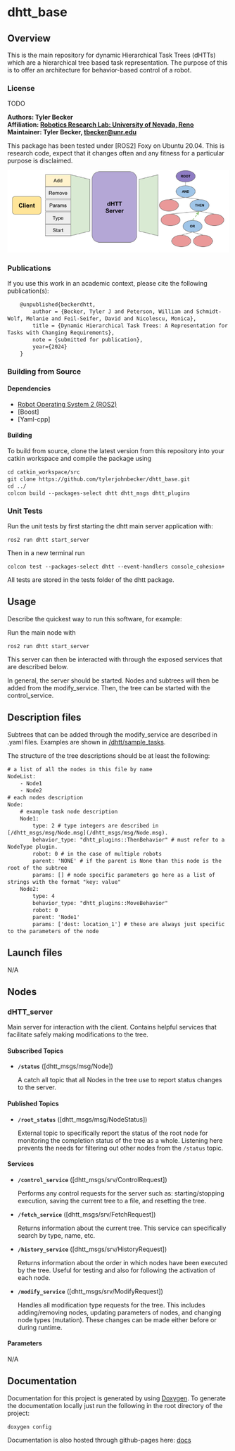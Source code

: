 # dhtt_base

## Overview

This is the main repository for dynamic Hierarchical Task Trees (dHTTs) which are a hierarchical tree based task representation. The purpose of this is to offer an architecture for behavior-based control of a robot.

### License

TODO

**Authors: Tyler Becker<br />
Affiliation: [Robotics Research Lab: University of Nevada, Reno](https://rrl.cse.unr.edu/en/)<br />
Maintainer: Tyler Becker, tbecker@unr.edu**

This package has been tested under [ROS2] Foxy on Ubuntu 20.04.
This is research code, expect that it changes often and any fitness for a particular purpose is disclaimed.

![Example image](assets/figure_server_architecture1.png)


### Publications

If you use this work in an academic context, please cite the following publication(s):

        @unpublished{beckerdhtt,
		    author = {Becker, Tyler J and Peterson, William and Schmidt-Wolf, Melanie and Feil-Seifer, David and Nicolescu, Monica},
		    title = {Dynamic Hierarchical Task Trees: A Representation for Tasks with Changing Requirements},
		    note = {submitted for publication},
		    year={2024}
		}

### Building from Source

#### Dependencies

- [Robot Operating System 2 (ROS2)](https://docs.ros.org/en/foxy/index.html)
- [Boost]
- [Yaml-cpp]

#### Building

To build from source, clone the latest version from this repository into your catkin workspace and compile the package using

	cd catkin_workspace/src
	git clone https://github.com/tylerjohnbecker/dhtt_base.git
	cd ../
	colcon build --packages-select dhtt dhtt_msgs dhtt_plugins

### Unit Tests

Run the unit tests by first starting the dhtt main server application with:

	ros2 run dhtt start_server

Then in a new terminal run 

	colcon test --packages-select dhtt --event-handlers console_cohesion+

All tests are stored in the tests folder of the dhtt package.

## Usage

Describe the quickest way to run this software, for example:

Run the main node with

	ros2 run dhtt start_server

This server can then be interacted with through the exposed services that are described below.

In general, the server should be started. Nodes and subtrees will then be added from the modify_service. Then, the tree can be started with the control_service. 

## Description files

Subtrees that can be added through the modify_service are described in .yaml files. Examples are shown in [/dhtt/sample_tasks](/dhtt/sample_tasks).

The structure of the tree descriptions should be at least the following:

	# a list of all the nodes in this file by name
	NodeList:
		- Node1
		- Node2
	# each nodes description
	Node:
		# example task node description
		Node1:
			type: 2 # type integers are described in [/dhtt_msgs/msg/Node.msg](/dhtt_msgs/msg/Node.msg).
			behavior_type: "dhtt_plugins::ThenBehavior" # must refer to a NodeType plugin.
			robot: 0 # in the case of multiple robots
			parent: 'NONE' # if the parent is None than this node is the root of the subtree
			params: [] # node specific parameters go here as a list of strings with the format "key: value"
		Node2:
			type: 4
			behavior_type: "dhtt_plugins::MoveBehavior"
			robot: 0
			parent: 'Node1'
			params: ['dest: location_1'] # these are always just specific to the parameters of the node


## Launch files

N/A

## Nodes

### dHTT_server

Main server for interaction with the client. Contains helpful services that facilitate safely making modifications to the tree.


#### Subscribed Topics

* **`/status`** ([dhtt_msgs/msg/Node])

	A catch all topic that all Nodes in the tree use to report status changes to the server.


#### Published Topics

* **`/root_status`** ([dhtt_msgs/msg/NodeStatus])

	External topic to specifically report the status of the root node for monitoring the completion status of the tree as a whole. Listening here prevents the needs for filtering out other nodes from the `/status` topic.

#### Services

* **`/control_service`** ([dhtt_msgs/srv/ControlRequest])

	Performs any control requests for the server such as: starting/stopping execution, saving the current tree to a file, and resetting the tree.

* **`/fetch_service`** ([dhtt_msgs/srv/FetchRequest])

	Returns information about the current tree. This service can specifically search by type, name, etc.

* **`/history_service`** ([dhtt_msgs/srv/HistoryRequest])

	Returns information about the order in which nodes have been executed by the tree. Useful for testing and also for following the activation of each node.

* **`/modify_service`** ([dhtt_msgs/srv/ModifyRequest])

	Handles all modification type requests for the tree. This includes adding/removing nodes, updating parameters of nodes, and changing node types (mutation). These changes can be made either before or during runtime.

#### Parameters

N/A


## Documentation

Documentation for this project is generated by using [Doxygen](https://doxygen.nl/). To generate the documentation locally just run the following in the root directory of the project:

	doxygen config

Documentation is also hosted through github-pages here: [docs](https://tylerjohnbecker.github.io/dhtt_base/html/index.html)

